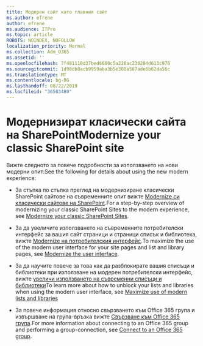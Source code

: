 ```yaml
---
title: Модерен сайт като главния сайт
ms.author: efrene
author: efrene
ms.audience: ITPro
ms.topic: article
ROBOTS: NOINDEX, NOFOLLOW
localization_priority: Normal
ms.collection: Adm_O365
ms.assetid: ''
ms.openlocfilehash: 7f481110d37bed6660c5a220ac230284d613c976
ms.sourcegitcommit: 1d98db8acb9959aba3b5e308a567ade6b62da56c
ms.translationtype: MT
ms.contentlocale: bg-BG
ms.lasthandoff: 08/22/2019
ms.locfileid: "36503480"
---
```

# <a name="modernize-your-classic-sharepoint-site"></a><span data-ttu-id="b4000-102">Модернизират класически сайта на SharePoint</span><span class="sxs-lookup"><span data-stu-id="b4000-102">Modernize your classic SharePoint site</span></span>

<span data-ttu-id="b4000-103">Вижте следното за повече подробности за използването на нови модерни опит:</span><span class="sxs-lookup"><span data-stu-id="b4000-103">See the following for details about using the new modern experience:</span></span>

- <span data-ttu-id="b4000-104">За стъпка по стъпка преглед на модернизиране класически SharePoint сайтове на съвременните опит вижте [Modernize си класически сайтове на SharePoint](https://docs.microsoft.com/sharepoint/dev/transform/modernize-classic-sites).</span><span class="sxs-lookup"><span data-stu-id="b4000-104">For a step-by-step overview of modernizing your classic SharePoint Sites to the modern experience, see [Modernize your classic SharePoint Sites](https://docs.microsoft.com/sharepoint/dev/transform/modernize-classic-sites).</span></span>

- <span data-ttu-id="b4000-105">За да увеличите използването на съвременните потребителски интерфейс за вашия сайт страници и страници списък и библиотека, вижте [Modernize на потребителския интерфейс](https://docs.microsoft.com/sharepoint/dev/transform/modernize-userinterface).</span><span class="sxs-lookup"><span data-stu-id="b4000-105">To maximize the use of the modern user interface for your site pages and list and library pages, see [Modernize the user interface](https://docs.microsoft.com/sharepoint/dev/transform/modernize-userinterface).</span></span> 

- <span data-ttu-id="b4000-106">За да научите повече за това как да разблокирате вашия списъци и библиотеки при използване на модерен потребителски интерфейс, вижте [увеличи използването на съвременни списъци и библиотеки](https://docs.microsoft.com/sharepoint/dev/transform/modernize-userinterface-lists-and-libraries)</span><span class="sxs-lookup"><span data-stu-id="b4000-106">To learn more about how to unblock your lists and libraries when using the modern user interface, see [Maximize use of modern lists and libraries](https://docs.microsoft.com/sharepoint/dev/transform/modernize-userinterface-lists-and-libraries)</span></span>

- <span data-ttu-id="b4000-107">За повече информация относно свързването към Office 365 група и извършване на група-връзка вижте [Свързване към Office 365 група](https://docs.microsoft.com/sharepoint/dev/transform/modernize-connect-to-office365-group).</span><span class="sxs-lookup"><span data-stu-id="b4000-107">For more information about connecting to an Office 365 group and performing a group-connection, see [Connect to an Office 365 group](https://docs.microsoft.com/sharepoint/dev/transform/modernize-connect-to-office365-group).</span></span>

